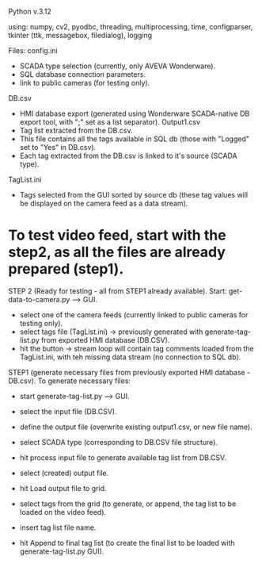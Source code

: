 Python v.3.12

using: numpy, cv2, pyodbc, threading, multiprocessing, time, configparser, tkinter (ttk, messagebox, filedialog), logging

Files:
config.ini
- SCADA type selection (currently, only AVEVA Wonderware).
- SQL database connection parameters.
- link to public cameras (for testing only).

DB.csv
- HMI database export (generated using Wonderware SCADA-native DB export tool, with ";" set as a list separator).
Output1.csv
- Tag list extracted from the DB.csv.
- This file contains all the tags available in SQL db (those with "Logged" set to "Yes" in DB.csv).
- Each tag extracted from the DB.csv is linked to it's source (SCADA type).

TagList.ini 
- Tags selected from the GUI sorted by source db (these tag values will be displayed on the camera feed as a data stream).

# To test video feed, start with the step2, as all the files are already prepared (step1).
STEP 2 (Ready for testing - all from STEP1 already available).
Start: get-data-to-camera.py --> GUI.
- select one of the camera feeds (currently linked to public cameras for testing only).
- select tags file (TagList.ini) -> previously generated with generate-tag-list.py from exported HMI database (DB.CSV).
- hit the button -> stream loop will contain tag comments loaded from the TagList.ini, with teh missing data stream (no connection to SQL db).

STEP1 (generate necessary files from previously exported HMI database - DB.csv).
To generate necessary files:
- start generate-tag-list.py --> GUI.
- select the input file (DB.CSV).
- define the output file (overwrite existing output1.csv, or new file name).
- select SCADA type (corresponding to DB.CSV file structure).
- hit process input file to generate available tag list from DB.CSV.
  
- select (created) output file.
- hit Load output file to grid.
- select tags from the grid (to generate, or append, the tag list to be loaded on the video feed).
- insert tag list file name.
- hit Append to final tag list (to create the final list to be loaded with generate-tag-list.py GUI).
